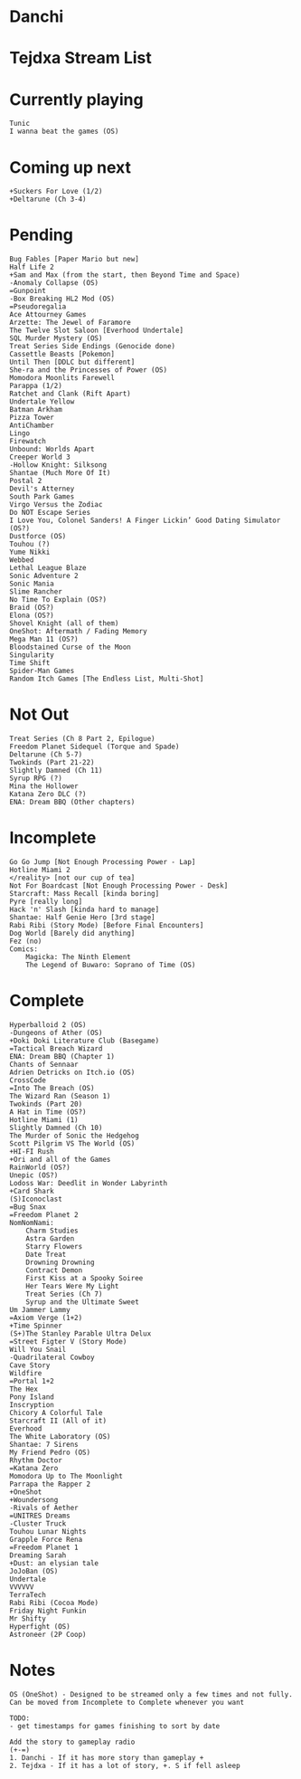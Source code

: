 # Danchi

<head> 
<link rel="shortcut icon" type="image/x-icon" href="favicon.png?">
</head>

# Tejdxa Stream List
# Currently playing

	Tunic
	I wanna beat the games (OS)

# Coming up next

    +Suckers For Love (1/2)
    +Deltarune (Ch 3-4)

# Pending
	
    Bug Fables [Paper Mario but new]
	Half Life 2
	+Sam and Max (from the start, then Beyond Time and Space)
	-Anomaly Collapse (OS)
	=Gunpoint
    -Box Breaking HL2 Mod (OS)
	=Pseudoregalia
	Ace Attourney Games
	Arzette: The Jewel of Faramore
	The Twelve Slot Saloon [Everhood Undertale]
	SQL Murder Mystery (OS)
	Treat Series Side Endings (Genocide done)
	Cassettle Beasts [Pokemon]
	Until Then [DDLC but different]
	She-ra and the Princesses of Power (OS)
	Momodora Moonlits Farewell
	Parappa (1/2)
	Ratchet and Clank (Rift Apart)
	Undertale Yellow
	Batman Arkham
	Pizza Tower
	AntiChamber
	Lingo
	Firewatch
	Unbound: Worlds Apart
	Creeper World 3
    -Hollow Knight: Silksong
	Shantae (Much More Of It)
	Postal 2
	Devil's Atterney
	South Park Games
	Virgo Versus the Zodiac
	Do NOT Escape Series
	I Love You, Colonel Sanders! A Finger Lickin’ Good Dating Simulator (OS?)
	Dustforce (OS)
	Touhou (?)
	Yume Nikki
	Webbed
	Lethal League Blaze
	Sonic Adventure 2
	Sonic Mania
	Slime Rancher
	No Time To Explain (OS?)
	Braid (OS?)
	Elona (OS?)
	Shovel Knight (all of them)
	OneShot: Aftermath / Fading Memory
	Mega Man 11 (OS?)
	Bloodstained Curse of the Moon
	Singularity 
	Time Shift 
	Spider-Man Games
	Random Itch Games [The Endless List, Multi-Shot]


# Not Out

	Treat Series (Ch 8 Part 2, Epilogue)
	Freedom Planet Sidequel (Torque and Spade)
	Deltarune (Ch 5-7)
	Twokinds (Part 21-22)
	Slightly Damned (Ch 11)
	Syrup RPG (?)
	Mina the Hollower
	Katana Zero DLC (?)
	ENA: Dream BBQ (Other chapters)


# Incomplete

	Go Go Jump [Not Enough Processing Power - Lap]
	Hotline Miami 2
	</reality> [not our cup of tea]
	Not For Boardcast [Not Enough Processing Power - Desk]
	Starcraft: Mass Recall [kinda boring]
	Pyre [really long]
	Hack 'n' Slash [kinda hard to manage]
	Shantae: Half Genie Hero [3rd stage]
	Rabi Ribi (Story Mode) [Before Final Encounters]
	Dog World [Barely did anything]
	Fez (no)
	Comics:
		Magicka: The Ninth Element
		The Legend of Buwaro: Soprano of Time (OS)


# Complete

	Hyperballoid 2 (OS)
	-Dungeons of Ather (OS)
	+Doki Doki Literature Club (Basegame)
	=Tactical Breach Wizard
	ENA: Dream BBQ (Chapter 1)
	Chants of Sennaar
	Adrien Detricks on Itch.io (OS)
	CrossCode
	=Into The Breach (OS)
	The Wizard Ran (Season 1)
	Twokinds (Part 20)
	A Hat in Time (OS?)
	Hotline Miami (1)
	Slightly Damned (Ch 10)
	The Murder of Sonic the Hedgehog
	Scott Pilgrim VS The World (OS)
	+HI-FI Rush
	+Ori and all of the Games
	RainWorld (OS?)
	Unepic (OS?)
	Lodoss War: Deedlit in Wonder Labyrinth
	+Card Shark
	(S)Iconoclast
	=Bug Snax
	=Freedom Planet 2
	NomNomNami:
		Charm Studies
		Astra Garden
		Starry Flowers
		Date Treat
		Drowning Drowning
		Contract Demon
		First Kiss at a Spooky Soiree
		Her Tears Were My Light
		Treat Series (Ch 7)
		Syrup and the Ultimate Sweet
	Um Jammer Lammy
	=Axiom Verge (1+2)
	+Time Spinner
	(S+)The Stanley Parable Ultra Delux
	=Street Figter V (Story Mode)
	Will You Snail
	-Quadrilateral Cowboy
	Cave Story
	Wildfire
	=Portal 1+2
	The Hex
	Pony Island
	Inscryption
	Chicory A Colorful Tale
	Starcraft II (All of it)
	Everhood
	The White Laboratory (OS)
	Shantae: 7 Sirens
	My Friend Pedro (OS)
	Rhythm Doctor
	=Katana Zero
	Momodora Up to The Moonlight
	Parrapa the Rapper 2
	+OneShot
	+Woundersong
	-Rivals of Aether
	=UNITRES Dreams
	-Cluster Truck
	Touhou Lunar Nights
	Grapple Force Rena
	=Freedom Planet 1
	Dreaming Sarah
	+Dust: an elysian tale
	JoJoBan (OS)
	Undertale
	VVVVVV
	TerraTech
	Rabi Ribi (Cocoa Mode)
	Friday Night Funkin
	Mr Shifty
	Hyperfight (OS)
	Astroneer (2P Coop)

# Notes

```
OS (OneShot) - Designed to be streamed only a few times and not fully. Can be moved from Incomplete to Complete whenever you want 

TODO:
- get timestamps for games finishing to sort by date

Add the story to gameplay radio
(+-=)
1. Danchi - If it has more story than gameplay +
2. Tejdxa - If it has a lot of story, +. S if fell asleep
```
